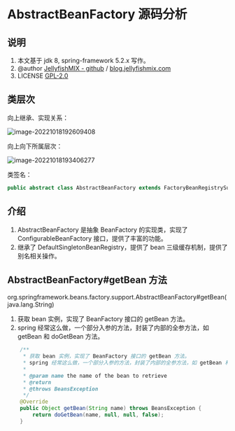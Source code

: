 # AbstractBeanFactory 源码分析



## 说明

1. 本文基于 jdk 8, spring-framework 5.2.x 写作。
1. @author [JellyfishMIX - github](https://github.com/JellyfishMIX) / [blog.jellyfishmix.com](http://blog.jellyfishmix.com)
3. LICENSE [GPL-2.0](https://github.com/JellyfishMIX/GPL-2.0)



## 类层次

向上继承、实现关系：

![image-20221018192609408](https://image-hosting.jellyfishmix.com/20221018193312.png)

向上向下所属层次：

![image-20221018193406277](https://image-hosting.jellyfishmix.com/20221018193406.png)

类签名：

```java
public abstract class AbstractBeanFactory extends FactoryBeanRegistrySupport implements ConfigurableBeanFactory
```



## 介绍

1. AbstractBeanFactory 是抽象 BeanFactory 的实现类，实现了 ConfigurableBeanFactory 接口，提供了丰富的功能。
2. 继承了 DefaultSingletonBeanRegistry，提供了 bean 三级缓存机制，提供了别名相关操作。



## AbstractBeanFactory#getBean 方法

org.springframework.beans.factory.support.AbstractBeanFactory#getBean(java.lang.String)

1. 获取 bean 实例，实现了 BeanFactory 接口的 getBean 方法。
2. spring 经常这么做，一个部分入参的方法，封装了内部的全参方法，如 getBean 和 doGetBean 方法。

```java
	/**
	 * 获取 bean 实例，实现了 BeanFactory 接口的 getBean 方法。
	 * spring 经常这么做，一个部分入参的方法，封装了内部的全参方法，如 getBean 和 doGetBean 方法。
	 *
	 * @param name the name of the bean to retrieve
	 * @return
	 * @throws BeansException
	 */
	@Override
	public Object getBean(String name) throws BeansException {
		return doGetBean(name, null, null, false);
	}
```



